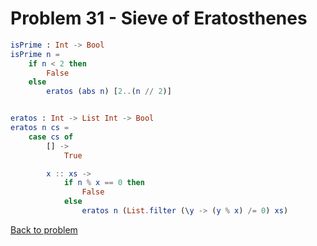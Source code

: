 # Problem 31 - Sieve of Eratosthenes

```elm
isPrime : Int -> Bool
isPrime n =
    if n < 2 then
        False
    else
        eratos (abs n) [2..(n // 2)]


eratos : Int -> List Int -> Bool
eratos n cs =
    case cs of
        [] ->
            True

        x :: xs ->
            if n % x == 0 then
                False
            else
                eratos n (List.filter (\y -> (y % x) /= 0) xs)
```

[Back to problem](problem_31.md)